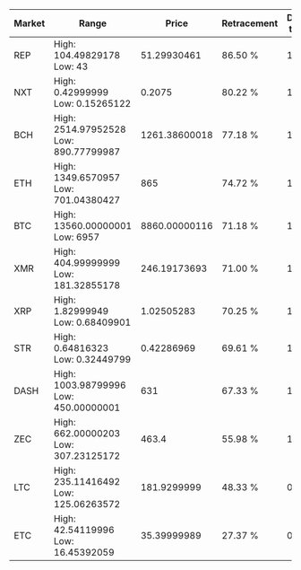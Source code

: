| Market | Range | Price| Retracement | Doubles to 50% |
| --- | --- | --- | --- | --- |
| REP | High: 104.49829178<br />Low: 43 | 51.29930461 | 86.50 % | 1.44 |
| NXT | High: 0.42999999<br />Low: 0.15265122 | 0.2075 | 80.22 % | 1.40 |
| BCH | High: 2514.97952528<br />Low: 890.77799987 | 1261.38600018 | 77.18 % | 1.35 |
| ETH | High: 1349.6570957<br />Low: 701.04380427 | 865 | 74.72 % | 1.19 |
| BTC | High: 13560.00000001<br />Low: 6957 | 8860.00000116 | 71.18 % | 1.16 |
| XMR | High: 404.99999999<br />Low: 181.32855178 | 246.19173693 | 71.00 % | 1.19 |
| XRP | High: 1.82999949<br />Low: 0.68409901 | 1.02505283 | 70.25 % | 1.23 |
| STR | High: 0.64816323<br />Low: 0.32449799 | 0.42286969 | 69.61 % | 1.15 |
| DASH | High: 1003.98799996<br />Low: 450.00000001 | 631 | 67.33 % | 1.15 |
| ZEC | High: 662.00000203<br />Low: 307.23125172 | 463.4 | 55.98 % | 1.05 |
| LTC | High: 235.11416492<br />Low: 125.06263572 | 181.9299999 | 48.33 % | 0.00 |
| ETC | High: 42.54119996<br />Low: 16.45392059 | 35.39999989 | 27.37 % | 0.00 |
